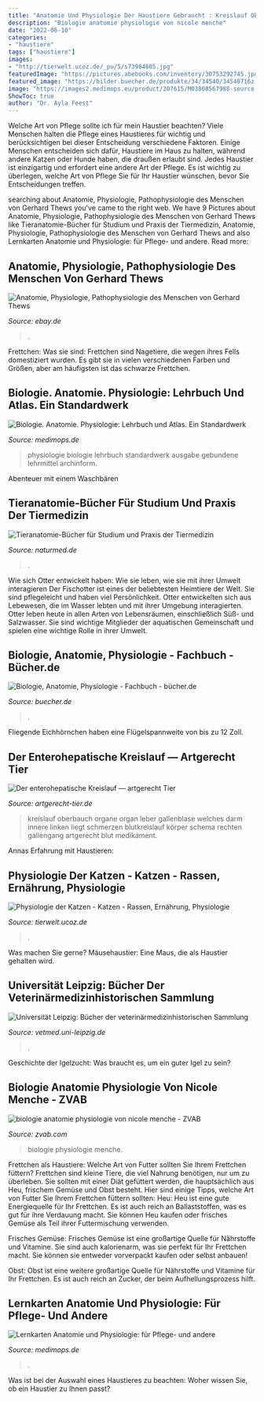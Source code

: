 ```yaml
---
title: "Anatomie Und Physiologie Der Haustiere Gebraucht : Kreislauf Oberbauch Organe Organ Leber Gallenblase Welches Darm Innere Linken Liegt Schmerzen Blutkreislauf Körper Schema Rechten Gallengang Artgerecht Blut Medikament"
description: "Biologie anatomie physiologie von nicole menche"
date: "2022-06-10"
categories:
- "haustiere"
tags: ["haustiere"]
images:
- "http://tierwelt.ucoz.de/_pu/5/s73984605.jpg"
featuredImage: "https://pictures.abebooks.com/inventory/30753292745.jpg"
featured_image: "https://bilder.buecher.de/produkte/34/34540/34540716z.jpg"
image: "https://images2.medimops.eu/product/207615/M03808567988-source.jpg"
ShowToc: true
author: "Dr. Ayla Feest"
---
```



Welche Art von Pflege sollte ich für mein Haustier beachten?
Viele Menschen halten die Pflege eines Haustieres für wichtig und berücksichtigen bei dieser Entscheidung verschiedene Faktoren. Einige Menschen entscheiden sich dafür, Haustiere im Haus zu halten, während andere Katzen oder Hunde haben, die draußen erlaubt sind. Jedes Haustier ist einzigartig und erfordert eine andere Art der Pflege. Es ist wichtig zu überlegen, welche Art von Pflege Sie für Ihr Haustier wünschen, bevor Sie Entscheidungen treffen.

	

		
searching about Anatomie, Physiologie, Pathophysiologie des Menschen von Gerhard Thews you've came to the right web. We have 9 Pictures about Anatomie, Physiologie, Pathophysiologie des Menschen von Gerhard Thews like Tieranatomie-Bücher für Studium und Praxis der Tiermedizin, Anatomie, Physiologie, Pathophysiologie des Menschen von Gerhard Thews and also Lernkarten Anatomie und Physiologie: für Pflege- und andere. Read more:
		
    
## Anatomie, Physiologie, Pathophysiologie Des Menschen Von Gerhard Thews

<img loading=lazy src="https://i.ebayimg.com/images/g/YCkAAOSwfadebg1W/s-l640.jpg" onerror="this.onerror=null;this.src='https://tse1.mm.bing.net/th?id=OIP.t7xjWe9SZPpteHDaAKc9swAAAA&amp;pid=15.1';" alt="Anatomie, Physiologie, Pathophysiologie des Menschen von Gerhard Thews">

_Source: ebay.de_

>. 

	

Frettchen: Was sie sind: Frettchen sind Nagetiere, die wegen ihres Fells domestiziert wurden. Es gibt sie in vielen verschiedenen Farben und Größen, aber am häufigsten ist das schwarze Frettchen.

    
## Biologie. Anatomie. Physiologie: Lehrbuch Und Atlas. Ein Standardwerk

<img loading=lazy src="https://images2.medimops.eu/product/207615/M03808567988-source.jpg" onerror="this.onerror=null;this.src='https://tse4.mm.bing.net/th?id=OIP.PaotcXKd70nkKF_NEvZj-wAAAA&amp;pid=15.1';" alt="Biologie. Anatomie. Physiologie: Lehrbuch und Atlas. Ein Standardwerk">

_Source: medimops.de_

>physiologie biologie lehrbuch standardwerk ausgabe gebundene lehrmittel archinform. 

	

Abenteuer mit einem Waschbären

    
## Tieranatomie-Bücher Für Studium Und Praxis Der Tiermedizin

<img loading=lazy src="https://www.naturmed.de/wp-content/uploads/2017/09/9783830411390_g.jpg" onerror="this.onerror=null;this.src='https://tse4.mm.bing.net/th?id=OIP.3owPdtQcfSEOqDZZ9ttMsQAAAA&amp;pid=15.1';" alt="Tieranatomie-Bücher für Studium und Praxis der Tiermedizin">

_Source: naturmed.de_

>. 

	

Wie sich Otter entwickelt haben: Wie sie leben, wie sie mit ihrer Umwelt interagieren
Der Fischotter ist eines der beliebtesten Heimtiere der Welt. Sie sind pflegeleicht und haben viel Persönlichkeit. Otter entwickelten sich aus Lebewesen, die im Wasser lebten und mit ihrer Umgebung interagierten. Otter leben heute in allen Arten von Lebensräumen, einschließlich Süß- und Salzwasser. Sie sind wichtige Mitglieder der aquatischen Gemeinschaft und spielen eine wichtige Rolle in ihrer Umwelt.

    
## Biologie, Anatomie, Physiologie - Fachbuch - Bücher.de

<img loading=lazy src="https://bilder.buecher.de/produkte/34/34540/34540716z.jpg" onerror="this.onerror=null;this.src='https://tse3.mm.bing.net/th?id=OIP.5hnTjFJw8CmQqilcsGxTgAAAAA&amp;pid=15.1';" alt="Biologie, Anatomie, Physiologie - Fachbuch - bücher.de">

_Source: buecher.de_

>. 

	

Fliegende Eichhörnchen haben eine Flügelspannweite von bis zu 12 Zoll.

    
## Der Enterohepatische Kreislauf — Artgerecht Tier

<img loading=lazy src="https://www.artgerecht-tier.de/media/afe34280-b0e5-4b88-bc9e-483139b72c4b/LUS2kg/Artikelbilder/Pferd/Grafik_enterohepatischerkreislauf.jpg?mw=1400" onerror="this.onerror=null;this.src='https://tse2.mm.bing.net/th?id=OIP.ayOjASkaWcNBB4UPq7SvwgHaE7&amp;pid=15.1';" alt="Der enterohepatische Kreislauf — artgerecht Tier">

_Source: artgerecht-tier.de_

>kreislauf oberbauch organe organ leber gallenblase welches darm innere linken liegt schmerzen blutkreislauf körper schema rechten gallengang artgerecht blut medikament. 

	

Annas Erfahrung mit Haustieren:

    
## Physiologie Der Katzen - Katzen - Rassen, Ernährung, Physiologie

<img loading=lazy src="http://tierwelt.ucoz.de/_pu/5/s73984605.jpg" onerror="this.onerror=null;this.src='https://tse2.mm.bing.net/th?id=OIP.U6eMm3aZBW48uvsRiKdT7AHaFC&amp;pid=15.1';" alt="Physiologie der Katzen - Katzen - Rassen, Ernährung, Physiologie">

_Source: tierwelt.ucoz.de_

>. 

	

Was machen Sie gerne?
Mäusehaustier: Eine Maus, die als Haustier gehalten wird.

    
## Universität Leipzig: Bücher Der Veterinärmedizinhistorischen Sammlung

<img loading=lazy src="https://www.vetmed.uni-leipzig.de/fileadmin/Fakultät_VMF/Dekanat/Fotos/Vetmed_Sammlung/Vergl._Anatomie_Haustiere_17._Auflage.jpg" onerror="this.onerror=null;this.src='https://tse3.mm.bing.net/th?id=OIP.B2OArrgQMPEeCAGcKVeVLAHaKh&amp;pid=15.1';" alt="Universität Leipzig: Bücher der veterinärmedizinhistorischen Sammlung">

_Source: vetmed.uni-leipzig.de_

>. 

	

Geschichte der Igelzucht: Was braucht es, um ein guter Igel zu sein?

    
## Biologie Anatomie Physiologie Von Nicole Menche - ZVAB

<img loading=lazy src="https://pictures.abebooks.com/inventory/30753292745.jpg" onerror="this.onerror=null;this.src='https://tse4.mm.bing.net/th?id=OIP.t795IRxl5MZa_D129EUV4QHaFj&amp;pid=15.1';" alt="biologie anatomie physiologie von nicole menche - ZVAB">

_Source: zvab.com_

>biologie physiologie menche. 

	

Frettchen als Haustiere: Welche Art von Futter sollten Sie Ihrem Frettchen füttern?
Frettchen sind kleine Tiere, die viel Nahrung benötigen, nur um zu überleben. Sie sollten mit einer Diät gefüttert werden, die hauptsächlich aus Heu, frischem Gemüse und Obst besteht. Hier sind einige Tipps, welche Art von Futter Sie Ihrem Frettchen füttern sollten:
Heu: Heu ist eine gute Energiequelle für Ihr Frettchen. Es ist auch reich an Ballaststoffen, was es gut für ihre Verdauung macht. Sie können Heu kaufen oder frisches Gemüse als Teil ihrer Futtermischung verwenden.

Frisches Gemüse: Frisches Gemüse ist eine großartige Quelle für Nährstoffe und Vitamine. Sie sind auch kalorienarm, was sie perfekt für Ihr Frettchen macht. Sie können sie entweder vorverpackt kaufen oder selbst anbauen!

Obst: Obst ist eine weitere großartige Quelle für Nährstoffe und Vitamine für Ihr Frettchen. Es ist auch reich an Zucker, der beim Aufhellungsprozess hilft.

    
## Lernkarten Anatomie Und Physiologie: Für Pflege- Und Andere

<img loading=lazy src="https://images2.medimops.eu/product/00bc0c/M03437260073-source.jpg" onerror="this.onerror=null;this.src='https://tse2.mm.bing.net/th?id=OIP.z-vGp_7Ydf0D17HpD6tHVQAAAA&amp;pid=15.1';" alt="Lernkarten Anatomie und Physiologie: für Pflege- und andere">

_Source: medimops.de_

>. 

	

Was ist bei der Auswahl eines Haustieres zu beachten: Woher wissen Sie, ob ein Haustier zu Ihnen passt?

